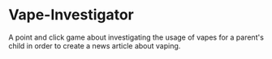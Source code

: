 # Vape-Investigator
A point and click game about investigating the usage of vapes for a parent's child in order to create a news article about vaping.
